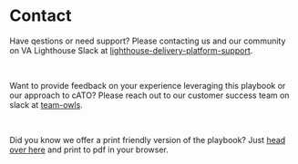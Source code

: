 # Contact

Have qestions or need support? Please contacting us and our community on VA Lighthouse Slack at [lighthouse-delivery-platform-support](https://lighthouseva.slack.com/archives/C03UA9MV1EH).

<br/>

Want to provide feedback on your experience leveraging this playbook or our approach to cATO? Please reach out to our customer success team on slack at [team-owls](https://lighthouseva.slack.com/archives/C040UBT08TE).

<br/>

Did you know we offer a print friendly version of the playbook? Just [head over here](../print_page) and print to pdf 
in your browser.
